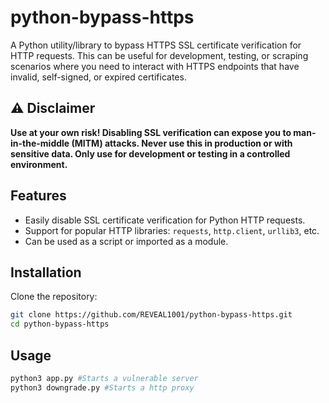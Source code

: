 # python-bypass-https

A Python utility/library to bypass HTTPS SSL certificate verification for HTTP requests. This can be useful for development, testing, or scraping scenarios where you need to interact with HTTPS endpoints that have invalid, self-signed, or expired certificates.

## ⚠️ Disclaimer

**Use at your own risk! Disabling SSL verification can expose you to man-in-the-middle (MITM) attacks. Never use this in production or with sensitive data. Only use for development or testing in a controlled environment.**

## Features

- Easily disable SSL certificate verification for Python HTTP requests.
- Support for popular HTTP libraries: `requests`, `http.client`, `urllib3`, etc.
- Can be used as a script or imported as a module.

## Installation

Clone the repository:

```bash
git clone https://github.com/REVEAL1001/python-bypass-https.git
cd python-bypass-https
```

## Usage

```bash
python3 app.py #Starts a vulnerable server
python3 downgrade.py #Starts a http proxy
```
